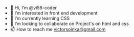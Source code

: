 - 👋 Hi, I’m @vi58-coder
- 👀 I’m interested in front end development
- 🌱 I’m currently learning CSS 
- 💞️ I’m looking to collaborate on Project's on html and css 
- 📫 How to reach me victorsoinka@gmail.com

<!---
vi58-coder/vi58-coder is a ✨ special ✨ repository because its `README.md` (this file) appears on your GitHub profile.
You can click the Preview link to take a look at your changes.
--->
